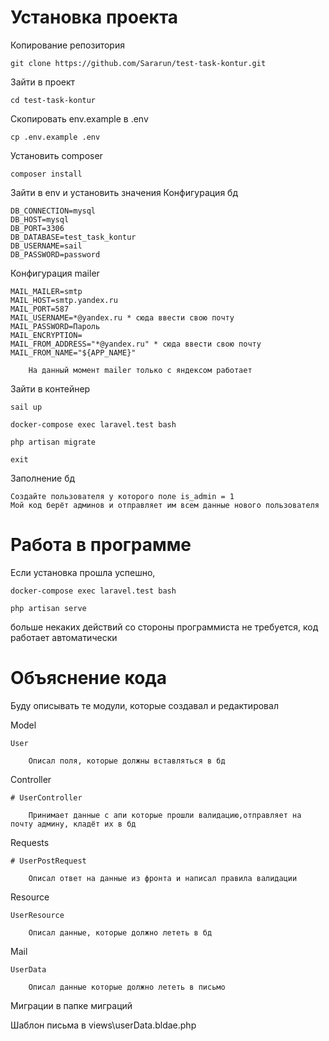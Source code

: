 # Установка проекта
Копирование репозитория

    git clone https://github.com/Sararun/test-task-kontur.git
Зайти в проект

    cd test-task-kontur
Скопировать env.example в .env

    cp .env.example .env
Установить composer

    composer install
Зайти в env и установить значения
   Конфигурация бд
    
    DB_CONNECTION=mysql
    DB_HOST=mysql
    DB_PORT=3306
    DB_DATABASE=test_task_kontur
    DB_USERNAME=sail
    DB_PASSWORD=password
    
   Конфигурация mailer
   
    MAIL_MAILER=smtp
    MAIL_HOST=smtp.yandex.ru
    MAIL_PORT=587
    MAIL_USERNAME=*@yandex.ru * сюда ввести свою почту
    MAIL_PASSWORD=Пароль
    MAIL_ENCRYPTION=
    MAIL_FROM_ADDRESS="*@yandex.ru" * сюда ввести свою почту
    MAIL_FROM_NAME="${APP_NAME}"
        
        На данный момент mailer только с яндексом работает
 
Зайти в контейнер
    
    sail up
    
    docker-compose exec laravel.test bash
    
    php artisan migrate

    exit
 Заполнение бд
    
    Создайте пользователя у которого поле is_admin = 1
    Мой код берёт админов и отправляет им всем данные нового пользователя
# Работа в программе
Если установка прошла успешно, 
    
    docker-compose exec laravel.test bash
    
    php artisan serve
больше некаких действий со стороны программиста не требуется, код работает автоматически

# Объяснение кода
Буду описывать те модули, которые создавал и редактировал

Model

    User
 
        Описал поля, которые должны вставляться в бд

Controller

    # UserController
  
        Принимает данные с апи которые прошли валидацию,отправляет на почту админу, кладёт их в бд

Requests
 
    # UserPostRequest
  
        Описал ответ на данные из фронта и написал правила валидации

Resource
 
    UserResource
  
        Описал данные, которые должно лететь в бд 

Mail

    UserData
    
        Описал данные которые должно лететь в письмо

Миграции в папке миграций

Шаблон письма в views\userData.bldae.php
  


